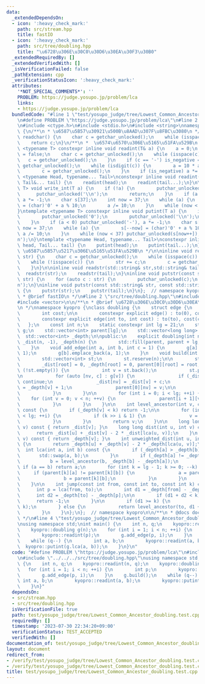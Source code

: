 ```yaml
---
data:
  _extendedDependsOn:
  - icon: ':heavy_check_mark:'
    path: src/stream.hpp
    title: fastIO
  - icon: ':heavy_check_mark:'
    path: src/tree/doubling.hpp
    title: "\u6728\u306E\u30C0\u30D6\u30EA\u30F3\u30B0"
  _extendedRequiredBy: []
  _extendedVerifiedWith: []
  _isVerificationFailed: false
  _pathExtension: cpp
  _verificationStatusIcon: ':heavy_check_mark:'
  attributes:
    '*NOT_SPECIAL_COMMENTS*': ''
    PROBLEM: https://judge.yosupo.jp/problem/lca
    links:
    - https://judge.yosupo.jp/problem/lca
  bundledCode: "#line 1 \"test/yosupo_judge/tree/Lowest_Common_Ancestor_doubling.test.cpp\"\
    \n#define PROBLEM \"https://judge.yosupo.jp/problem/lca\"\n#line 2 \"src/stream.hpp\"\
    \n#include <ctype.h>\n#include <stdio.h>\n#include <string>\nnamespace kyopro\
    \ {\n/**\n * \u6587\u5B57\u30921\u500B\u8AAD\u307F\u8FBC\u3080\n */\ninline char\
    \ readchar() {\n    char c = getchar_unlocked();\n    while (isspace(c)) c = getchar_unlocked();\n\
    \    return c;\n}\n/**\n *  \u6574\u6570\u306E\u5165\u51FA\u529B\n */\ntemplate\
    \ <typename T> constexpr inline void readint(T& a) {\n    a = 0;\n    bool is_negative\
    \ = false;\n    char c = getchar_unlocked();\n    while (isspace(c)) {\n     \
    \   c = getchar_unlocked();\n    }\n    if (c == '-') is_negative = true, c =\
    \ getchar_unlocked();\n    while (isdigit(c)) {\n        a = 10 * a + (c - '0');\n\
    \        c = getchar_unlocked();\n    }\n    if (is_negative) a *= -1;\n}\ntemplate\
    \ <typename Head, typename... Tail>\nconstexpr inline void readint(Head& head,\
    \ Tail&... tail) {\n    readint(head);\n    readint(tail...);\n}\n\ntemplate <typename\
    \ T> void write_int(T a) {\n    if (!a) {\n        putchar_unlocked('0');\n  \
    \      putchar_unlocked('\\n');\n        return;\n    }\n    if (a < 0) putchar_unlocked('-'),\
    \ a *= -1;\n    char s[37];\n    int now = 37;\n    while (a) {\n        s[--now]\
    \ = (char)'0' + a % 10;\n        a /= 10;\n    }\n    while (now < 37) putchar_unlocked(s[now++]);\n\
    }\ntemplate <typename T> constexpr inline void putint(T a) {\n    if (!a) {\n\
    \        putchar_unlocked('0');\n        putchar_unlocked('\\n');\n        return;\n\
    \    }\n    if (a < 0) putchar_unlocked('-'), a *= -1;\n    char s[37];\n    int\
    \ now = 37;\n    while (a) {\n        s[--now] = (char)'0' + a % 10;\n       \
    \ a /= 10;\n    }\n    while (now < 37) putchar_unlocked(s[now++]);\n    putchar_unlocked('\\\
    n');\n}\ntemplate <typename Head, typename... Tail>\nconstexpr inline void putint(Head\
    \ head, Tail... tail) {\n    putint(head);\n    putint(tail...);\n}\n\n/**\n *\
    \ \u6587\u5B57\u5217\u306E\u5165\u51FA\u529B\n */\n\ninline void readstr(std::string&\
    \ str) {\n    char c = getchar_unlocked();\n    while (isspace(c)) c = getchar_unlocked();\n\
    \    while (!isspace(c)) {\n        str += c;\n        c = getchar_unlocked();\n\
    \    }\n}\n\ninline void readstr(std::string& str,std::string& tail...) {\n  \
    \  readstr(str);\n    readstr(tail);\n}\ninline void putstr(const std::string&\
    \ str) {\n    for (auto c : str) {\n        putchar_unlocked(c);\n    }\n    putchar_unlocked('\\\
    n');\n}\ninline void putstr(const std::string& str, const std::string& tail...)\
    \ {\n    putstr(str);\n    putstr(tail);\n}\n};  // namespace kyopro\n\n/**\n\
    \ * @brief fastIO\n */\n#line 2 \"src/tree/doubling.hpp\"\n#include <cassert>\n\
    #include <vector>\n\n/**\n * @brief \u6728\u306E\u30C0\u30D6\u30EA\u30F3\u30B0\
    \n */\nnamespace kyopro {\nclass doubling {\n    struct edge {\n        int to;\n\
    \        int cost;\n\n        constexpr explicit edge() : to(0), cost(0) {}\n\
    \        constexpr explicit edge(int to, int cost) : to(to), cost(cost) {}\n \
    \   };\n    const int n;\n    static constexpr int lg = 21;\n    std::vector<std::vector<edge>>\
    \ g;\n    std::vector<int> parent[lg];\n    std::vector<long long> _dist;\n  \
    \  std::vector<int> _depth;\n\npublic:\n    explicit doubling(int n) : n(n), g(n),\
    \ _dist(n, -1), _depth(n) {\n        std::fill(parent, parent + lg, std::vector<int>(n));\n\
    \    }\n    void add_edge(int a, int b, int c = 1) {\n        g[a].emplace_back(b,\
    \ 1);\n        g[b].emplace_back(a, 1);\n    }\n    void build(int root = 0) {\n\
    \        std::vector<int> st;\n        st.reserve(n);\n\n        st.emplace_back(root);\n\
    \        _dist[root] = 0, _depth[root] = 0, parent[0][root] = root;\n        while\
    \ (!st.empty()) {\n            int v = st.back();\n            st.pop_back();\n\
    \n            for (auto [nv, c] : g[v]) {\n                if (_dist[nv] != -1)\
    \ continue;\n                _dist[nv] = _dist[v] + c;\n                _depth[nv]\
    \ = _depth[v] + 1;\n                parent[0][nv] = v;\n\n                st.emplace_back(nv);\n\
    \            }\n        }\n\n        for (int i = 0; i < lg; ++i) {\n        \
    \    for (int v = 0; v < n; ++v) {\n                parent[i + 1][v] = parent[i][parent[i][v]];\n\
    \            }\n        }\n    }\n\n    int level_ancestor(int v, const int k)\
    \ const {\n        if (_depth[v] < k) return -1;\n\n        for (int i = 0; i\
    \ < lg; ++i) {\n            if (k >> i & 1) {\n                v = parent[i][v];\n\
    \            }\n        }\n        return v;\n    }\n\n    long long dist(int\
    \ v) const { return _dist[v]; }\n    long long dist(int u, int v) const {\n  \
    \      return _dist[u] + _dist[v] - 2 * _dist[lca(u, v)];\n    }\n    int depth(int\
    \ v) const { return _depth[v]; }\n    int unweighted_dist(int u, int v) const\
    \ {\n        return _depth[u] + _depth[v] - 2 * _depth[lca(u, v)];\n    }\n  \
    \  int lca(int a, int b) const {\n        if (_depth[a] > _depth[b]) {\n     \
    \       std::swap(a, b);\n        }\n        if (_depth[a] != _depth[b]) {\n \
    \           b = level_ancestor(b, _depth[b] - _depth[a]);\n        }\n       \
    \ if (a == b) return a;\n        for (int k = lg - 1; k >= 0; --k) {\n       \
    \     if (parent[k][a] != parent[k][b]) {\n                a = parent[k][a];\n\
    \                b = parent[k][b];\n            }\n        }\n        return parent[0][a];\n\
    \    }\n\n    int jump(const int from, const int to, const int k) const {\n  \
    \      int p = lca(from, to);\n        int d1 = _depth[from] - _depth[p];\n  \
    \      int d2 = _depth[to] - _depth[p];\n\n        if (d1 + d2 < k) {\n      \
    \      return -1;\n        }\n\n        if (d1 >= k) {\n            return level_ancestor(from,\
    \ k);\n        } else {\n            return level_ancestor(to, d1 + d2 - k);\n\
    \        }\n    }\n};\n};  // namespace kyopro\n\n/**\n * @docs docs/tree/doubling.md\n\
    \ */\n#line 4 \"test/yosupo_judge/tree/Lowest_Common_Ancestor_doubling.test.cpp\"\
    \nusing namespace std;\nint main() {\n    int n, q;\n    kyopro::readint(n, q);\n\
    \    kyopro::doubling g(n);\n    for (int i = 1; i < n; ++i) {\n        int p;\n\
    \        kyopro::readint(p);\n        g.add_edge(p, i);\n    }\n    g.build();\n\
    \    while (q--) {\n        int a, b;\n        kyopro::readint(a, b);\n      \
    \  kyopro::putint(g.lca(a, b));\n    }\n}\n"
  code: "#define PROBLEM \"https://judge.yosupo.jp/problem/lca\"\n#include \"../../../src/stream.hpp\"\
    \n#include \"../../../src/tree/doubling.hpp\"\nusing namespace std;\nint main()\
    \ {\n    int n, q;\n    kyopro::readint(n, q);\n    kyopro::doubling g(n);\n \
    \   for (int i = 1; i < n; ++i) {\n        int p;\n        kyopro::readint(p);\n\
    \        g.add_edge(p, i);\n    }\n    g.build();\n    while (q--) {\n       \
    \ int a, b;\n        kyopro::readint(a, b);\n        kyopro::putint(g.lca(a, b));\n\
    \    }\n}"
  dependsOn:
  - src/stream.hpp
  - src/tree/doubling.hpp
  isVerificationFile: true
  path: test/yosupo_judge/tree/Lowest_Common_Ancestor_doubling.test.cpp
  requiredBy: []
  timestamp: '2023-07-30 22:34:20+09:00'
  verificationStatus: TEST_ACCEPTED
  verifiedWith: []
documentation_of: test/yosupo_judge/tree/Lowest_Common_Ancestor_doubling.test.cpp
layout: document
redirect_from:
- /verify/test/yosupo_judge/tree/Lowest_Common_Ancestor_doubling.test.cpp
- /verify/test/yosupo_judge/tree/Lowest_Common_Ancestor_doubling.test.cpp.html
title: test/yosupo_judge/tree/Lowest_Common_Ancestor_doubling.test.cpp
---
```

